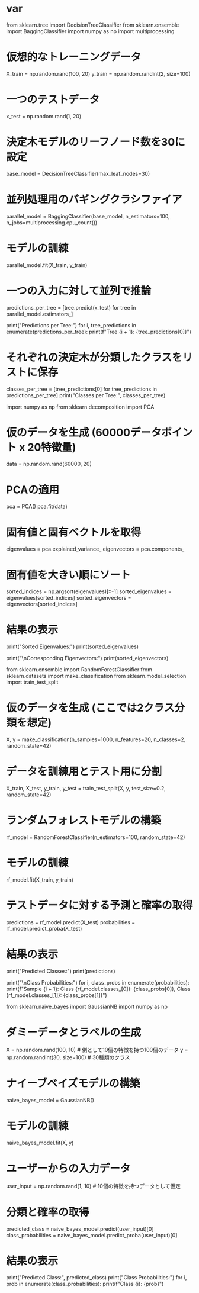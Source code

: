 # var
from sklearn.tree import DecisionTreeClassifier
from sklearn.ensemble import BaggingClassifier
import numpy as np
import multiprocessing

# 仮想的なトレーニングデータ
X_train = np.random.rand(100, 20)
y_train = np.random.randint(2, size=100)

# 一つのテストデータ
x_test = np.random.rand(1, 20)

# 決定木モデルのリーフノード数を30に設定
base_model = DecisionTreeClassifier(max_leaf_nodes=30)

# 並列処理用のバギングクラシファイア
parallel_model = BaggingClassifier(base_model, n_estimators=100, n_jobs=multiprocessing.cpu_count())

# モデルの訓練
parallel_model.fit(X_train, y_train)

# 一つの入力に対して並列で推論
predictions_per_tree = [tree.predict(x_test) for tree in parallel_model.estimators_]

print("Predictions per Tree:")
for i, tree_predictions in enumerate(predictions_per_tree):
    print(f"Tree {i + 1}: {tree_predictions[0]}")

# それぞれの決定木が分類したクラスをリストに保存
classes_per_tree = [tree_predictions[0] for tree_predictions in predictions_per_tree]
print("Classes per Tree:", classes_per_tree)


import numpy as np
from sklearn.decomposition import PCA

# 仮のデータを生成 (60000データポイント x 20特徴量)
data = np.random.rand(60000, 20)

# PCAの適用
pca = PCA()
pca.fit(data)

# 固有値と固有ベクトルを取得
eigenvalues = pca.explained_variance_
eigenvectors = pca.components_

# 固有値を大きい順にソート
sorted_indices = np.argsort(eigenvalues)[::-1]
sorted_eigenvalues = eigenvalues[sorted_indices]
sorted_eigenvectors = eigenvectors[sorted_indices]

# 結果の表示
print("Sorted Eigenvalues:")
print(sorted_eigenvalues)

print("\nCorresponding Eigenvectors:")
print(sorted_eigenvectors)




from sklearn.ensemble import RandomForestClassifier
from sklearn.datasets import make_classification
from sklearn.model_selection import train_test_split

# 仮のデータを生成 (ここでは2クラス分類を想定)
X, y = make_classification(n_samples=1000, n_features=20, n_classes=2, random_state=42)

# データを訓練用とテスト用に分割
X_train, X_test, y_train, y_test = train_test_split(X, y, test_size=0.2, random_state=42)

# ランダムフォレストモデルの構築
rf_model = RandomForestClassifier(n_estimators=100, random_state=42)

# モデルの訓練
rf_model.fit(X_train, y_train)

# テストデータに対する予測と確率の取得
predictions = rf_model.predict(X_test)
probabilities = rf_model.predict_proba(X_test)

# 結果の表示
print("Predicted Classes:")
print(predictions)

print("\nClass Probabilities:")
for i, class_probs in enumerate(probabilities):
    print(f"Sample {i + 1}: Class {rf_model.classes_[0]}: {class_probs[0]}, Class {rf_model.classes_[1]}: {class_probs[1]}")



from sklearn.naive_bayes import GaussianNB
import numpy as np

# ダミーデータとラベルの生成
X = np.random.rand(100, 10)  # 例として10個の特徴を持つ100個のデータ
y = np.random.randint(30, size=100)  # 30種類のクラス

# ナイーブベイズモデルの構築
naive_bayes_model = GaussianNB()

# モデルの訓練
naive_bayes_model.fit(X, y)

# ユーザーからの入力データ
user_input = np.random.rand(1, 10)  # 10個の特徴を持つデータとして仮定

# 分類と確率の取得
predicted_class = naive_bayes_model.predict(user_input)[0]
class_probabilities = naive_bayes_model.predict_proba(user_input)[0]

# 結果の表示
print("Predicted Class:", predicted_class)
print("Class Probabilities:")
for i, prob in enumerate(class_probabilities):
    print(f"Class {i}: {prob}")


